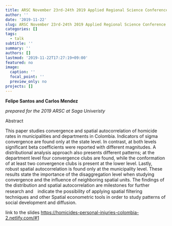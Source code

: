 ```yaml
---
title: ARSC November 23rd-24th 2019 Applied Regional Science Conference
author: ''
date: '2019-11-22'
slug: ARSC November 23rd-24th 2019 Applied Regional Science Conference
categories: []
tags:
  - talk
subtitle: ''
summary: ''
authors: []
lastmod: '2019-11-22T17:27:19+09:00'
featured: no
image:
  caption: ''
  focal_point: ''
  preview_only: no
projects: []
---
```



**Felipe Santos and Carlos Mendez**

*prepared for the 2019 ARSC at Saga Univeristy* 

Abstract

This paper studies convergence and spatial autocorrelation of homicide rates in municipalities and departments in Colombia. Indicators of sigma convergence are found only at the state level. In contrast, at both levels significant beta coefficients were reported with different magnitudes. A distributional analysis approach also presents different patterns; at the department level four convergence clubs are found, while the conformation of at least two convergence clubs is present at the lower level. Lastly, robust spatial autocorrelation is found only at the municipality level. These results state the importance of the disaggregation level when studying convergence and the influence of neighboring spatial units. The findings of the distribution and spatial autocorrelation are milestones for further research and　indicate the possibility of applying spatial filtering techniques and other Spatial econometric tools in order to study patterns of social development and diffusion.


link to the slides https://homicides-personal-injuries-colombia-2.netlify.com/#1
